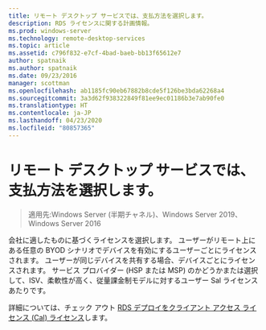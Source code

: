```yaml
---
title: リモート デスクトップ サービスでは、支払方法を選択します。
description: RDS ライセンスに関する計画情報。
ms.prod: windows-server
ms.technology: remote-desktop-services
ms.topic: article
ms.assetid: c796f832-e7cf-4bad-baeb-bb13f65612e7
author: spatnaik
ms.author: spatnaik
ms.date: 09/23/2016
manager: scottman
ms.openlocfilehash: ab1185fc90eb67882b8cde5f126be3bda62268a4
ms.sourcegitcommit: 3a3d62f938322849f81ee9ec01186b3e7ab90fe0
ms.translationtype: HT
ms.contentlocale: ja-JP
ms.lasthandoff: 04/23/2020
ms.locfileid: "80857365"
---
```

# <a name="remote-desktop-services---choose-how-you-pay"></a>リモート デスクトップ サービスでは、支払方法を選択します。

>適用先:Windows Server (半期チャネル)、Windows Server 2019、Windows Server 2016

会社に適したものに基づくライセンスを選択します。 ユーザーがリモート上にある任意の BYOD シナリオでデバイスを有効にするユーザーごとにライセンスされます。 ユーザーが同じデバイスを共有する場合、デバイスごとにライセンスされます。 サービス プロバイダー (HSP または MSP) のかどうかまたは選択して、ISV、柔軟性が高く、従量課金制モデルに対するユーザー Sal ライセンスあたりです。

詳細については、チェック アウト [RDS デプロイをクライアント アクセス ライセンス (Cal) ライセンス](rds-client-access-license.md)します。
